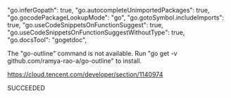  "go.inferGopath": true,
  "go.autocompleteUnimportedPackages": true,
  "go.gocodePackageLookupMode": "go",
  "go.gotoSymbol.includeImports": true,
  "go.useCodeSnippetsOnFunctionSuggest": true,
  "go.useCodeSnippetsOnFunctionSuggestWithoutType": true,
  "go.docsTool": "gogetdoc",


  The "go-outline" command is not available. Run "go get -v github.com/ramya-rao-a/go-outline" to install.
  
  
https://cloud.tencent.com/developer/section/1140974

SUCCEEDED
